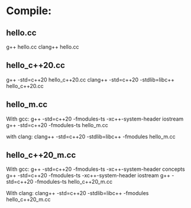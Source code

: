 # Compile:

## hello.cc
g++ hello.cc
clang++ hello.cc

## hello_c++20.cc
g++ -std=c++20 hello_c++20.cc 
clang++ -std=c++20 -stdlib=libc++ hello_c++20.cc 

## hello_m.cc

With gcc:
g++ -std=c++20 -fmodules-ts -xc++-system-header iostream
g++ -std=c++20 -fmodules-ts hello_m.cc

with clang:
clang++ -std=c++20 -stdlib=libc++ -fmodules hello_m.cc

## hello_c++20_m.cc

With gcc:
g++ -std=c++20 -fmodules-ts -xc++-system-header concepts
g++ -std=c++20 -fmodules-ts -xc++-system-header iostream
g++ -std=c++20 -fmodules-ts hello_c++20_m.cc

With clang:
clang++ -std=c++20 -stdlib=libc++ -fmodules hello_c++20_m.cc


